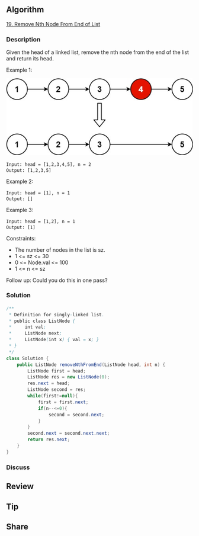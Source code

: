 ## Algorithm

[19. Remove Nth Node From End of List](https://leetcode.com/problems/remove-nth-node-from-end-of-list/)

### Description

Given the head of a linked list, remove the nth node from the end of the list and return its head.

Example 1:

![](assets/20211225-9fbe8fc1.png)

```
Input: head = [1,2,3,4,5], n = 2
Output: [1,2,3,5]
```

Example 2:

```
Input: head = [1], n = 1
Output: []
```

Example 3:

```
Input: head = [1,2], n = 1
Output: [1]
```

Constraints:

- The number of nodes in the list is sz.
- 1 <= sz <= 30
- 0 <= Node.val <= 100
- 1 <= n <= sz

Follow up: Could you do this in one pass?

### Solution

```java
/**
 * Definition for singly-linked list.
 * public class ListNode {
 *     int val;
 *     ListNode next;
 *     ListNode(int x) { val = x; }
 * }
 */
class Solution {
    public ListNode removeNthFromEnd(ListNode head, int n) {
        ListNode first = head;
        ListNode res = new ListNode(0);
        res.next = head;
        ListNode second = res;
        while(first!=null){
            first = first.next;
            if(n--<=0){
                second = second.next;
            }
        }
        second.next = second.next.next;
        return res.next;
    }
}
```

### Discuss

## Review


## Tip


## Share
